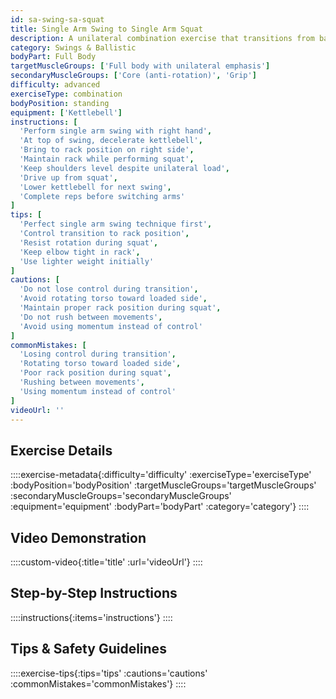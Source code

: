 ```yaml
---
id: sa-swing-sa-squat
title: Single Arm Swing to Single Arm Squat
description: A unilateral combination exercise that transitions from ballistic hip extension to controlled knee flexion, challenging coordination while developing both power and strength with anti-rotation core demands.
category: Swings & Ballistic
bodyPart: Full Body
targetMuscleGroups: ['Full body with unilateral emphasis']
secondaryMuscleGroups: ['Core (anti-rotation)', 'Grip']
difficulty: advanced
exerciseType: combination
bodyPosition: standing
equipment: ['Kettlebell']
instructions: [
  'Perform single arm swing with right hand',
  'At top of swing, decelerate kettlebell',
  'Bring to rack position on right side',
  'Maintain rack while performing squat',
  'Keep shoulders level despite unilateral load',
  'Drive up from squat',
  'Lower kettlebell for next swing',
  'Complete reps before switching arms'
]
tips: [
  'Perfect single arm swing technique first',
  'Control transition to rack position',
  'Resist rotation during squat',
  'Keep elbow tight in rack',
  'Use lighter weight initially'
]
cautions: [
  'Do not lose control during transition',
  'Avoid rotating torso toward loaded side',
  'Maintain proper rack position during squat',
  'Do not rush between movements',
  'Avoid using momentum instead of control'
]
commonMistakes: [
  'Losing control during transition',
  'Rotating torso toward loaded side',
  'Poor rack position during squat',
  'Rushing between movements',
  'Using momentum instead of control'
]
videoUrl: ''
---
```


## Exercise Details

::::exercise-metadata{:difficulty='difficulty' :exerciseType='exerciseType' :bodyPosition='bodyPosition' :targetMuscleGroups='targetMuscleGroups' :secondaryMuscleGroups='secondaryMuscleGroups' :equipment='equipment' :bodyPart='bodyPart' :category='category'}
::::

## Video Demonstration

::::custom-video{:title='title' :url='videoUrl'}
::::

## Step-by-Step Instructions

::::instructions{:items='instructions'}
::::

## Tips & Safety Guidelines

::::exercise-tips{:tips='tips' :cautions='cautions' :commonMistakes='commonMistakes'}
::::
